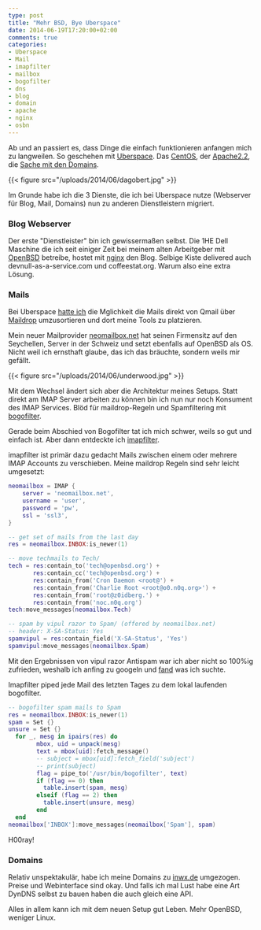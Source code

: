 ```yaml
---
type: post
title: "Mehr BSD, Bye Uberspace"
date: 2014-06-19T17:20:00+02:00
comments: true
categories:
- Uberspace
- Mail
- imapfilter
- mailbox
- bogofilter
- dns
- blog
- domain
- apache
- nginx
- osbn
---
```

Ab und an passiert es, dass Dinge die einfach funktionieren anfangen mich zu langweilen.
So geschehen mit [Uberspace](http://uberspace.de). Das [CentOS](http://centos.org),
der [Apache2.2](http://httpd.apache.org/), die [Sache mit den Domains](https://wiki.uberspace.de/philosophy:domains).

{{< figure src="/uploads/2014/06/dagobert.jpg" >}}

Im Grunde habe ich die 3 Dienste, die ich bei Uberspace nutze (Webserver für Blog,
Mail, Domains) nun zu anderen Dienstleistern migriert.

### Blog Webserver

Der erste "Dienstleister" bin ich gewissermaßen selbst. Die 1HE Dell Maschine die ich seit einiger Zeit bei meinem
alten Arbeitgeber mit [OpenBSD](http://openbsd.org) betreibe, hostet mit [nginx](http://nginx.org)
den Blog. Selbige Kiste delivered auch devnull-as-a-service.com und coffeestat.org. Warum also eine extra Lösung.

### Mails

Bei Uberspace [hatte ich](https://noqqe.de/blog/2013/10/26/spammer-vs-statistik-mit-bogofilter/)
die Mglichkeit die Mails direkt von Qmail über  [Maildrop](http://www.courier-mta.org/maildrop/) umzusortieren und dort meine
Tools zu platzieren.

Mein neuer Mailprovider [neomailbox.net](https://neomailbox.net) hat seinen
Firmensitz auf den Seychellen, Server in der Schweiz und setzt ebenfalls auf OpenBSD als OS.
Nicht weil ich ernsthaft glaube, das ich das bräuchte, sondern weils mir
gefällt.

{{< figure src="/uploads/2014/06/underwood.jpg" >}}

Mit dem Wechsel ändert sich aber die Architektur meines Setups. Statt direkt am
IMAP Server arbeiten zu können bin ich nun nur noch Konsument des IMAP Services.
Blöd für maildrop-Regeln und Spamfiltering mit [bogofilter](http://bogofilter.sourceforge.net/).

Gerade beim Abschied von Bogofilter tat ich mich schwer, weils so gut und
einfach ist. Aber dann entdeckte ich [imapfilter](https://github.com/lefcha/imapfilter).

imapfilter ist primär dazu gedacht Mails zwischen einem oder mehrere IMAP Accounts zu verschieben.
Meine maildrop Regeln sind sehr leicht umgesetzt:

``` lua 
neomailbox = IMAP {
    server = 'neomailbox.net',
    username = 'user',
    password = 'pw',
    ssl = 'ssl3',
}

-- get set of mails from the last day
res = neomailbox.INBOX:is_newer(1)

-- move techmails to Tech/
tech = res:contain_to('tech@openbsd.org') +
       res:contain_cc('tech@openbsd.org') +
       res:contain_from('Cron Daemon <root@') +
       res:contain_from('Charlie Root <root@o0.n0q.org>') +
       res:contain_from('root@z0idberg.') +
       res:contain_from('noc.n0q.org')
tech:move_messages(neomailbox.Tech)

-- spam by vipul razor to Spam/ (offered by neomailbox.net)
-- header: X-SA-Status: Yes
spamvipul = res:contain_field('X-SA-Status', 'Yes')
spamvipul:move_messages(neomailbox.Spam)
```

Mit den Ergebnissen von vipul razor Antispam war ich aber nicht so 100%ig zufrieden,
weshalb ich anfing zu googeln und [fand](https://gist.github.com/battlemidget/5758764) was ich suchte.

Imapfilter piped jede Mail des letzten Tages zu dem lokal laufenden bogofilter.

``` lua 
-- bogofilter spam mails to Spam
res = neomailbox.INBOX:is_newer(1)
spam = Set {}
unsure = Set {}
  for _, mesg in ipairs(res) do
        mbox, uid = unpack(mesg)
        text = mbox[uid]:fetch_message()
        -- subject = mbox[uid]:fetch_field('subject')
        -- print(subject)
        flag = pipe_to('/usr/bin/bogofilter', text)
        if (flag == 0) then
          table.insert(spam, mesg)
        elseif (flag == 2) then
          table.insert(unsure, mesg)
        end
  end
neomailbox['INBOX']:move_messages(neomailbox['Spam'], spam)
```

H00ray!

### Domains

Relativ unspektakulär, habe ich meine Domains zu [inwx.de](https://www.inwx.com/en) umgezogen.
Preise und Webinterface sind okay. Und falls ich mal Lust habe eine Art DynDNS selbst zu
bauen haben die auch gleich eine API.

Alles in allem kann ich mit dem neuen Setup gut Leben. Mehr OpenBSD, weniger Linux.
